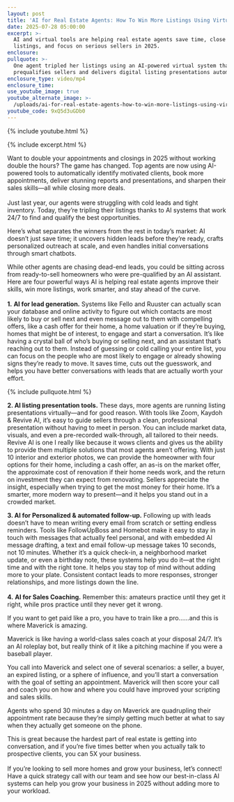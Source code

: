 ```yaml
---
layout: post
title: 'AI for Real Estate Agents: How To Win More Listings Using Virtual Tools'
date: 2025-07-28 05:00:00
excerpt: >-
  AI and virtual tools are helping real estate agents save time, close more
  listings, and focus on serious sellers in 2025.
enclosure:
pullquote: >-
  One agent tripled her listings using an AI-powered virtual system that
  prequalifies sellers and delivers digital listing presentations automatically.
enclosure_type: video/mp4
enclosure_time:
use_youtube_image: true
youtube_alternate_image: >-
  /uploads/ai-for-real-estate-agents-how-to-win-more-listings-using-virtual-tools-2.jpg
youtube_code: 9xQ5d3uGDb0
---
```

{% include youtube.html %}

{% include excerpt.html %}

Want to double your appointments and closings in 2025 without working double the hours? The game has changed. Top agents are now using AI-powered tools to automatically identify motivated clients, book more appointments, deliver stunning reports and presentations, and sharpen their sales skills—all while closing more deals.<br><br>Just last year, our agents were struggling with cold leads and tight inventory. Today, they’re tripling their listings thanks to AI systems that work 24/7 to find and qualify the best opportunities.

Here’s what separates the winners from the rest in today’s market: AI doesn’t just save time; it uncovers hidden leads before they’re ready, crafts personalized outreach at scale, and even handles initial conversations through smart chatbots.

While other agents are chasing dead-end leads, you could be sitting across from ready-to-sell homeowners who were pre-qualified by an AI assistant. Here are four powerful ways AI is helping real estate agents improve their skills, win more listings, work smarter, and stay ahead of the curve.<br><br>**1\.** **AI for lead generation.** Systems like Fello and Ruuster can actually scan your database and online activity to figure out which contacts are most likely to buy or sell next and even message out to them with compelling offers, like a cash offer for their home, a home valuation or if they’re buying, homes that might be of interest, to engage and start a conversation. It’s like having a crystal ball of who’s buying or selling next, and an assistant that’s reaching out to them. Instead of guessing or cold calling your entire list, you can focus on the people who are most likely to engage or already showing signs they’re ready to move. It saves time, cuts out the guesswork, and helps you have better conversations with leads that are actually worth your effort.

{% include pullquote.html %}

**2\. AI listing presentation tools.** These days, more agents are running listing presentations virtually—and for good reason. With tools like Zoom, Kaydoh & Revive AI, it’s easy to guide sellers through a clean, professional presentation without having to meet in person. You can include market data, visuals, and even a pre-recorded walk-through, all tailored to their needs. Revive AI is one I really like because it wows clients and gives us the ability to provide them multiple solutions that most agents aren’t offering. With just 10 interior and exterior photos, we can provide the homeowner with four options for their home, including a cash offer, an as-is on the market offer, the approximate cost of renovation if their home needs work, and the return on investment they can expect from renovating. Sellers appreciate the insight, especially when trying to get the most money for their home. It’s a smarter, more modern way to present—and it helps you stand out in a crowded market.

**3\. AI for Personalized & automated follow-up.** Following up with leads doesn’t have to mean writing every email from scratch or setting endless reminders. Tools like FollowUpBoss and Homebot make it easy to stay in touch with messages that actually feel personal, and with embedded AI message drafting, a text and email follow-up message takes 10 seconds, not 10 minutes. Whether it’s a quick check-in, a neighborhood market update, or even a birthday note, these systems help you do it—at the right time and with the right tone. It helps you stay top of mind without adding more to your plate. Consistent contact leads to more responses, stronger relationships, and more listings down the line.<br><br>**4\.** **AI for Sales Coaching.** Remember this: amateurs practice until they get it right, while pros practice until they never get it wrong.

If you want to get paid like a pro, you have to train like a pro……and this is where Maverick is amazing.

Maverick is like having a world-class sales coach at your disposal 24/7. It’s an AI roleplay bot, but really think of it like a pitching machine if you were a baseball player.

You call into Maverick and select one of several scenarios: a seller, a buyer, an expired listing, or a sphere of influence, and you’ll start a conversation with the goal of setting an appointment. Maverick will then score your call and coach you on how and where you could have improved your scripting and sales skills.

Agents who spend 30 minutes a day on Maverick are quadrupling their appointment rate because they’re simply getting much better at what to say when they actually get someone on the phone.

This is great because the hardest part of real estate is getting into conversation, and if you’re five times better when you actually talk to prospective clients, you can 5X your business.<br><br>If you’re looking to sell more homes and grow your business, let’s connect! Have a quick strategy call with our team and see how our best-in-class AI systems can help you grow your business in 2025 without adding more to your workload.